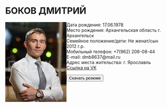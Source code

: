 <h1>БОКОВ ДМИТРИЙ</h1>
<p><img src="1_MG_3769.jpg" align="left">
Дата рождения: 17.06.1978
	<br>Место рождения: Архангельская область г. Архангельск
	<br>Семейное положение/дети: Не женат/сын 2012 г.р.
	<br>Мобильный телефон: +7(962) 206-08-44
	<br>E-mail: dmb8637@mail.ru
	<br>Адрес места жительства: г. Ярославль
	<br><a HREF="https://vk.com/id32994005">Ссылка на VK</a>
</p>
<p><a HREF="anketa_D_A_Bokov.docx" download="" title="Скачать резюме одним файлом"><button class="btn">Скачать резюме <i class="fa fa-download"></i></button></a></p>
